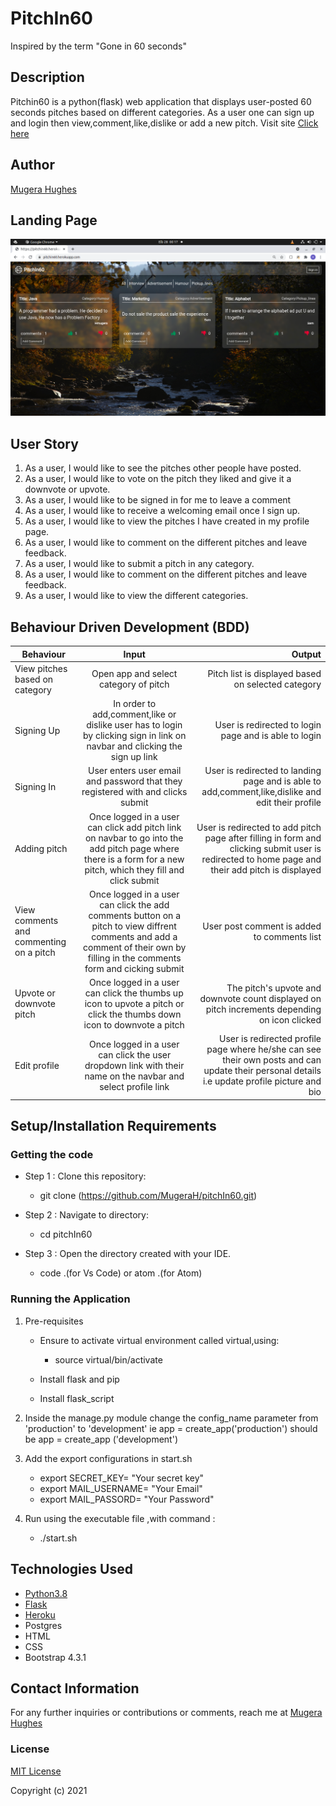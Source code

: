 # PitchIn60


Inspired by the term "Gone in 60 seconds"

## Description

Pitchin60 is a python(flask) web application that displays user-posted 60 seconds pitches based on different categories. As a user one can sign up and login then view,comment,like,dislike or add a new pitch.
Visit site [Click here](https://pitchin60.herokuapp.com/)

## Author

[Mugera Hughes](https://github.com/mugerah/)

## Landing Page 

![image](./app/static/photos/screenshot.png)



## User Story

1. As a user, I would like to see the pitches other people have posted.
2. As a user, I would like to vote on the pitch they liked and give it a downvote or upvote.
3. As a user, I would like to be signed in for me to leave a comment
4. As a user, I would like to receive a welcoming email once I sign up.
5. As a user, I would like to view the pitches I have created in my profile page.
6. As a user, I would like to comment on the different pitches and leave feedback.
7. As a user, I would like to submit a pitch in any category.
8. As a user, I would like to comment on the different pitches and leave feedback.
9. As a user, I would like to view the different categories.

## Behaviour Driven Development (BDD)

|Behaviour 	           |    Input 	                 |       Output          |
|----------------------------------------------|:-----------------------------------:|-----------------------------:|       
|  View pitches based on category|  Open app and select category of pitch  |  Pitch list is displayed based on selected category   |                       |
|Signing Up|In order to add,comment,like or dislike user has to login by clicking sign in link on navbar and clicking the sign up link |User is redirected to login page and is able to login |    |
Signing In|User enters user email and password that they registered with and clicks submit  |User is redirected to landing page and is able to add,comment,like,dislike and edit their profile |    |
Adding pitch |Once logged in a user can click add pitch link on navbar to go into the add pitch page where there is a form for a new pitch, which they fill and click submit  | User is redirected to add pitch page after filling in form and clicking submit user is redirected to home page and their add pitch is displayed |    
|View comments and commenting on a pitch|Once logged in a user can click the add comments button on a pitch to view diffrent comments and add a comment of their own by filling in the comments form and cicking submit  | User post comment is added to comments list |    |
Upvote or downvote pitch |Once logged in a user can click the thumbs up icon to upvote a pitch or click the thumbs down icon to downvote a pitch  | The pitch's upvote and downvote count displayed on pitch increments depending on icon clicked |    
|Edit profile|Once logged in a user can click the user dropdown link with their name on the navbar and select profile link  | User is redirected profile page where he/she can see their own posts and can update their personal details i.e update profile picture and bio |    












## Setup/Installation Requirements

### Getting the code

- Step 1 : Clone this repository:

  - git clone (https://github.com/MugeraH/pitchIn60.git)

- Step 2 : Navigate to directory:
  - cd pitchIn60
- Step 3 : Open the directory created with your IDE.
  - code .(for Vs Code) or atom .(for Atom)

### Running the Application

1. Pre-requisites

   - Ensure to activate virtual environment called virtual,using:

     - source virtual/bin/activate

   - Install flask and pip
   - Install flask_script
2. Inside the manage.py module change the config_name parameter from 'production' to 'development' ie app = create_app('production') should be app = create_app    ('development')
3. Add the export configurations in start.sh
   - export SECRET_KEY= "Your secret key"
   - export MAIL_USERNAME= "Your Email"
   - export MAIL_PASSORD= "Your Password"
2. Run using the executable file ,with command :
   - ./start.sh


## Technologies Used

- [Python3.8](https://www.python.org/)
- [Flask](http://flask.pocoo.org/)
- [Heroku](https://heroku.com)
- Postgres
- HTML
- CSS
- Bootstrap 4.3.1

## Contact Information

For any further inquiries or contributions or comments, reach me at [Mugera Hughes](https://github.com/MugeraH)

### License

[MIT License](https://github.com/MugeraH/pitchIn60/blob/main/license)

Copyright (c) 2021

